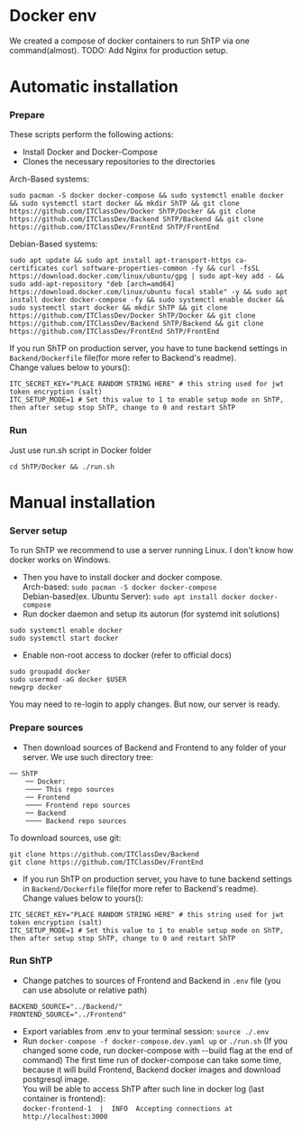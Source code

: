 # Docker env
We created a compose of docker containers to run ShTP via one command(almost). TODO: Add Nginx for production setup.

# Automatic installation
### Prepare
These scripts perform the following actions:
* Install Docker and Docker-Compose
* Clones the necessary repositories to the directories

Arch-Based systems:
```shell
sudo pacman -S docker docker-compose && sudo systemctl enable docker && sudo systemctl start docker && mkdir ShTP && git clone https://github.com/ITClassDev/Docker ShTP/Docker && git clone https://github.com/ITClassDev/Backend ShTP/Backend && git clone https://github.com/ITClassDev/FrontEnd ShTP/FrontEnd
```
Debian-Based systems:
```shell
sudo apt update && sudo apt install apt-transport-https ca-certificates curl software-properties-common -fy && curl -fsSL https://download.docker.com/linux/ubuntu/gpg | sudo apt-key add - && sudo add-apt-repository "deb [arch=amd64] https://download.docker.com/linux/ubuntu focal stable" -y && sudo apt install docker docker-compose -fy && sudo systemctl enable docker && sudo systemctl start docker && mkdir ShTP && git clone https://github.com/ITClassDev/Docker ShTP/Docker && git clone https://github.com/ITClassDev/Backend ShTP/Backend && git clone https://github.com/ITClassDev/FrontEnd ShTP/FrontEnd
```

If you run ShTP on production server, you have to tune backend settings in `Backend/Dockerfile` file(for more refer to Backend's readme). </br>
Change values below to yours():
```
ITC_SECRET_KEY="PLACE RANDOM STRING HERE" # this string used for jwt token encryption (salt)
ITC_SETUP_MODE=1 # Set this value to 1 to enable setup mode on ShTP, then after setup stop ShTP, change to 0 and restart ShTP
```
### Run
Just use run.sh script in Docker folder
```shell
cd ShTP/Docker && ./run.sh
```

# Manual installation
### Server setup
To run ShTP we recommend to use a server running Linux. I don't know how docker works on Windows. 
* Then you have to install docker and docker compose. </br>
Arch-based: `sudo pacman -S docker docker-compose`</br>
Debian-based(ex. Ubuntu Server): `sudo apt install docker docker-compose`
* Run docker daemon and setup its autorun (for systemd init solutions) </br>
```
sudo systemctl enable docker
sudo systemctl start docker
```
* Enable non-root access to docker (refer to official docs)</br>
```
sudo groupadd docker
sudo usermod -aG docker $USER
newgrp docker
```
You may need to re-login to apply changes. But now, our server is ready.

### Prepare sources
* Then download sources of Backend and Frontend to any folder of your server. We use such directory tree: </br>
```
── ShTP
    ── Docker:
    ──── This repo sources
    ── Frontend
    ──── Frontend repo sources
    ── Backend
    ──── Backend repo sources
```
To download sources, use git: 
```
git clone https://github.com/ITClassDev/Backend
git clone https://github.com/ITClassDev/FrontEnd
```
* If you run ShTP on production server, you have to tune backend settings in `Backend/Dockerfile` file(for more refer to Backend's readme). </br>
Change values below to yours():
```
ITC_SECRET_KEY="PLACE RANDOM STRING HERE" # this string used for jwt token encryption (salt)
ITC_SETUP_MODE=1 # Set this value to 1 to enable setup mode on ShTP, then after setup stop ShTP, change to 0 and restart ShTP
```
### Run ShTP
* Change patches to sources of Frontend and Backend in `.env` file (you can use absolute or relative path)
```
BACKEND_SOURCE="../Backend/"
FRONTEND_SOURCE="../Frontend"
```
* Export variables from .env to your terminal session: `source ./.env`
* Run `docker-compose -f docker-compose.dev.yaml up` or `./run.sh` (If you changed some code, run docker-compose with --build flag at the end of command)
The first time run of docker-compose can take some time, because it will build Frontend, Backend docker images and download postgresql image.
</br> You will be able to access ShTP after such line in docker log (last container is frontend): </br>
`docker-frontend-1  |  INFO  Accepting connections at http://localhost:3000`
